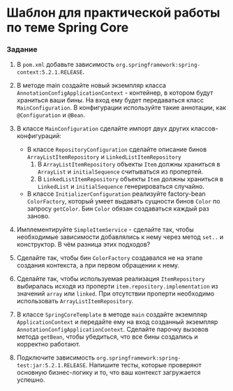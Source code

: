 # Шаблон для практической работы по теме Spring Core

### Задание
1. В `pom.xml` добавьте зависимость `org.springframework:spring-context:5.2.1.RELEASE`. 

1. В методе main создайте новый экземпляр класса `AnnotationConfigApplicationContext` - контейнер, в котором
будут храниться ваши бины. На вход ему будет передаваться класс `MainConfiguration`. В конфигурации используйте такие
аннотации, как `@Configuration` и `@Bean`.

1. В классе `MainConfiguration` сделайте импорт двух других классов-конфигураций:
    * В классе `RepositoryConfiguration` сделайте описание бинов `ArrayListItemRepository` и `LinkedListItemRepository`
        1. В `ArrayListItemRepository` объекты `Item` должны храниться в `ArrayList` и `initialSequence` считываться из пропертей.
        1. В `LinkedListItemRepository` объекты `Item` должны храниться в `LinkedList` и `initialSequence` генерироваться случайно.
    * В классе `InitializerConfiguration` реализуйте factory-bean `ColorFactory`, который умеет выдавать сущности
     бинов `Color` по запросу `getColor`. Бин `Color` обязан создаваться каждый раз заново.

1. Имплементируйте `SimpleItemService` - сделайте так, чтобы необходимые зависимости добавлялись к нему через метод `set..`
и конструктор. В чём разница этих подходов?

1. Сделайте так, чтобы бин `ColorFactory` создавался не на этапе создания контекста, а при первом обращении к нему.
    
1. Сделайте так, чтобы используемая реализация `ItemRepository` выбиралась исходя из проперти `item.repository.implementation` 
из значений `array` или `linked`. При отсутствии проперти необходимо использовать `ArrayListItemRepository`.

1. В классе `SpringCoreTemplate` в методе `main` создайте экземпляр `ApplicationContext` и передайте ему на вход
созданный экземпляр `AnnotationConfigApplicationContext`. Сделайте парочку вызовов метода `getBean`, чтобы убедиться, 
что все бины создались и корректно работают.

1. Подключите зависимость `org.springframework:spring-test:jar:5.2.1.RELEASE`. Напишите тесты, которые проверяют основную 
бизнес-логику и то, что ваш контекст загружается успешно.  

